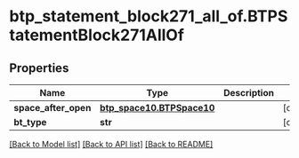 # btp_statement_block271_all_of.BTPStatementBlock271AllOf

## Properties
Name | Type | Description | Notes
------------ | ------------- | ------------- | -------------
**space_after_open** | [**btp_space10.BTPSpace10**](BTPSpace10.md) |  | [optional] 
**bt_type** | **str** |  | [optional] 

[[Back to Model list]](../README.md#documentation-for-models) [[Back to API list]](../README.md#documentation-for-api-endpoints) [[Back to README]](../README.md)


